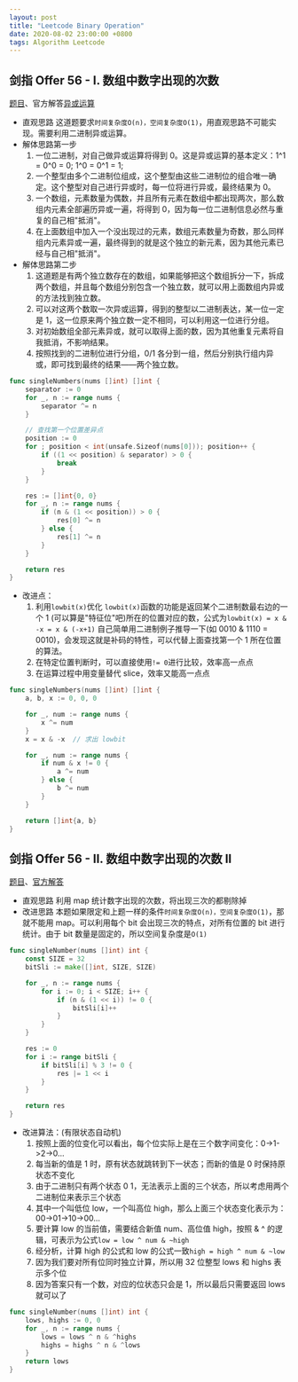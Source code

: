 ```yaml
---
layout: post
title: "Leetcode Binary Operation"
date: 2020-08-02 23:00:00 +0800
tags: Algorithm Leetcode
---
```


## 剑指 Offer 56 - I. 数组中数字出现的次数

[题目](https://leetcode-cn.com/problems/shu-zu-zhong-shu-zi-chu-xian-de-ci-shu-lcof/)、官方解答[异或运算](https://leetcode-cn.com/problems/shu-zu-zhong-shu-zi-chu-xian-de-ci-shu-lcof/solution/shu-zu-zhong-shu-zi-chu-xian-de-ci-shu-by-leetcode/)

- 直观思路
  这道题要求`时间复杂度O(n)，空间复杂度O(1)`，用直观思路不可能实现。需要利用二进制异或运算。
- 解体思路第一步
  1. 一位二进制，对自己做异或运算将得到 0。这是异或运算的基本定义：1^1 = 0^0 = 0; 1^0 = 0^1 = 1;
  2. 一个整型由多个二进制位组成，这个整型由这些二进制位的组合唯一确定。这个整型对自己进行异或时，每一位将进行异或，最终结果为 0。
  3. 一个数组，元素数量为偶数，并且所有元素在数组中都出现两次，那么数组内元素全部遍历异或一遍，将得到 0，因为每一位二进制信息必然与重复的自己相"抵消"。
  4. 在上面数组中加入一个没出现过的元素，数组元素数量为奇数，那么同样组内元素异或一遍，最终得到的就是这个独立的新元素，因为其他元素已经与自己相"抵消"。
- 解体思路第二步
  1. 这道题是有两个独立数存在的数组，如果能够把这个数组拆分一下，拆成两个数组，并且每个数组分别包含一个独立数，就可以用上面数组内异或的方法找到独立数。
  2. 可以对这两个数取一次异或运算，得到的整型以二进制表达，某一位一定是 1，这一位原来两个独立数一定不相同，可以利用这一位进行分组。
  3. 对初始数组全部元素异或，就可以取得上面的数，因为其他重复元素将自我抵消，不影响结果。
  4. 按照找到的二进制位进行分组，0/1 各分到一组，然后分别执行组内异或，即可找到最终的结果——两个独立数。

```Go
func singleNumbers(nums []int) []int {
    separator := 0
    for _, n := range nums {
        separator ^= n
    }

    // 查找第一个位置差异点
    position := 0
    for ; position < int(unsafe.Sizeof(nums[0])); position++ {
        if ((1 << position) & separator) > 0 {
            break
        }
    }

    res := []int{0, 0}
    for _, n := range nums {
        if (n & (1 << position)) > 0 {
            res[0] ^= n
        } else {
            res[1] ^= n
        }
    }

    return res
}
```

- 改进点：
  1. 利用`lowbit(x)`优化
     `lowbit(x)`函数的功能是返回某个二进制数最右边的一个 1 (可以算是"特征位"吧)所在的位置对应的数，公式为`lowbit(x) = x & -x = x & (-x+1)`
     自己简单用二进制例子推导一下(如 0010 & 1110 = 0010)，会发现这就是补码的特性，可以代替上面查找第一个 1 所在位置的算法。
  2. 在特定位置判断时，可以直接使用`!= 0`进行比较，效率高一点点
  3. 在运算过程中用变量替代 slice，效率又能高一点点

```Go
func singleNumbers(nums []int) []int {
    a, b, x := 0, 0, 0

    for _, num := range nums {
        x ^= num
    }
    x = x & -x  // 求出 lowbit

    for _, num := range nums {
        if num & x != 0 {
            a ^= num
        } else {
            b ^= num
        }
    }

    return []int{a, b}
}
```

## 剑指 Offer 56 - II. 数组中数字出现的次数 II

[题目](https://leetcode-cn.com/problems/shu-zu-zhong-shu-zi-chu-xian-de-ci-shu-ii-lcof/)、[官方解答](https://leetcode-cn.com/problems/shu-zu-zhong-shu-zi-chu-xian-de-ci-shu-ii-lcof/solution/mian-shi-ti-56-ii-shu-zu-zhong-shu-zi-chu-xian-d-4/)

- 直观思路
  利用 map 统计数字出现的次数，将出现三次的都剔除掉
- 改进思路
  本题如果限定和上题一样的条件`时间复杂度O(n)，空间复杂度O(1)`，那就不能用 map。可以利用每个 bit 会出现三次的特点，对所有位置的 bit 进行统计。由于 bit 数量是固定的，所以空间复杂度是`O(1)`

```Go
func singleNumber(nums []int) int {
    const SIZE = 32
    bitSli := make([]int, SIZE, SIZE)

    for _, n := range nums {
        for i := 0; i < SIZE; i++ {
            if (n & (1 << i)) != 0 {
                bitSli[i]++
            }
        }
    }

    res := 0
    for i := range bitSli {
        if bitSli[i] % 3 != 0 {
            res |= 1 << i
        }
    }

    return res
}
```

- 改进算法：(有限状态自动机)
  1. 按照上面的位变化可以看出，每个位实际上是在三个数字间变化：0->1->2->0...
  2. 每当新的值是 1 时，原有状态就跳转到下一状态；而新的值是 0 时保持原状态不变化
  3. 由于二进制只有两个状态 0 1，无法表示上面的三个状态，所以考虑用两个二进制位来表示三个状态
  4. 其中一个叫低位 low，一个叫高位 high，那么上面三个状态变化表示为：00->01->10->00...
  5. 要计算 low 的当前值，需要结合新值 num、高位值 high，按照 & ^ 的逻辑，可表示为公式`low = low ^ num & ~high`
  6. 经分析，计算 high 的公式和 low 的公式一致`high = high ^ num & ~low`
  7. 因为我们要对所有位同时独立计算，所以用 32 位整型 lows 和 highs 表示多个位
  8. 因为答案只有一个数，对应的位状态只会是 1，所以最后只需要返回 lows 就可以了

```Go
func singleNumber(nums []int) int {
    lows, highs := 0, 0
    for _, n := range nums {
        lows = lows ^ n & ^highs
        highs = highs ^ n & ^lows
    }
    return lows
}
```
